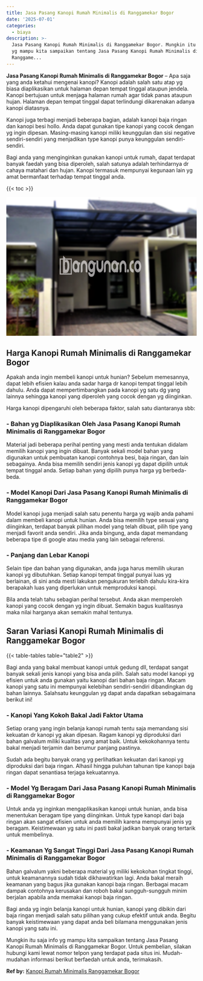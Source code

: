 ```yaml
---
title: Jasa Pasang Kanopi Rumah Minimalis di Ranggamekar Bogor
date: '2025-07-01'
categories:
  - biaya
description: >-
  Jasa Pasang Kanopi Rumah Minimalis di Ranggamekar Bogor. Mungkin itu saja info
  yg mampu kita sampaikan tentang Jasa Pasang Kanopi Rumah Minimalis di
  Ranggame...
---
```


**Jasa Pasang Kanopi Rumah Minimalis di Ranggamekar Bogor** – Apa saja yang anda ketahui mengenai kanopi? Kanopi adalah salah satu atap yg biasa diaplikasikan untuk halaman depan tempat tinggal ataupun jendela. Kanopi bertujuan untuk menjaga halaman rumah agar tidak panas ataupun hujan. Halaman depan tempat tinggal dapat terlindungi dikarenakan adanya kanopi diatasnya.

Kanopi juga terbagi menjadi beberapa bagian, adalah kanopi baja ringan dan kanopi besi hollo. Anda dapat gunakan tipe kanopi yang cocok dengan yg ingin dipesan. Masing-masing kanopi miliki keunggulan dan sisi negative sendiri-sendiri yang menjadikan type kanopi punya keunggulan sendiri-sendiri.

Bagi anda yang menginginkan gunakan kanopi untuk rumah, dapat terdapat banyak faedah yang bisa diperoleh, salah satunya adalah terhindarnya dr cahaya matahari dan hujan. Kanopi termasuk mempunyai kegunaan lain yg amat bermanfaat terhadap tempat tinggal anda.

{{< toc >}}

![Jasa Pasang Kanopi Rumah Minimalis di Ranggamekar Bogor](/images/harga-kanopi-minimalis-56.png)

## Harga Kanopi Rumah Minimalis di Ranggamekar Bogor

Apakah anda ingin membeli kanopi untuk hunian? Sebelum memesannya, dapat lebih efisien kalau anda sadar harga dr kanopi tempat tinggal lebih dahulu. Anda dapat mempertimbangkan pada kanopi yg satu dg yang lainnya sehingga kanopi yang diperoleh yang cocok dengan yg diinginkan.

Harga kanopi dipengaruhi oleh beberapa faktor, salah satu diantaranya sbb:

### \- Bahan yg Diaplikasikan Oleh Jasa Pasang Kanopi Rumah Minimalis di Ranggamekar Bogor

Material jadi beberapa perihal penting yang mesti anda tentukan didalam memilih kanopi yang ingin dibuat. Banyak sekali model bahan yang digunakan untuk pembuatan kanopi contohnya besi, baja ringan, dan lain sebagainya. Anda bisa memilih sendiri jenis kanopi yg dapat dipilih untuk tempat tinggal anda. Setiap bahan yang dipilih punya harga yg berbeda-beda.

### \- Model Kanopi Dari Jasa Pasang Kanopi Rumah Minimalis di Ranggamekar Bogor

Model kanopi juga menjadi salah satu penentu harga yg wajib anda pahami dalam membeli kanopi untuk hunian. Anda bisa memilih type sesuai yang diinginkan, terdapat banyak pilihan model yang telah dibuat, pilih tipe yang menjadi favorit anda sendiri. Jika anda bingung, anda dapat memandang beberapa tipe di google atau media yang lain sebagai referensi.

### \- Panjang dan Lebar Kanopi

Selain tipe dan bahan yang digunakan, anda juga harus memilih ukuran kanopi yg dibutuhkan. Setiap kanopi tempat tinggal punyai luas yg berlainan, di sini anda mesti lakukan pengukuran terlebih dahulu kira-kira berapakah luas yang diperlukan untuk memproduksi kanopi.

Bila anda telah tahu sebagian perihal tersebut. Anda akan memperoleh kanopi yang cocok dengan yg ingin dibuat. Semakin bagus kualitasnya maka nilai harganya akan semakin mahal tentunya.

## Saran Variasi Kanopi Rumah Minimalis di Ranggamekar Bogor

{{< table-tables table="table2" >}}

Bagi anda yang bakal membuat kanopi untuk gedung dll, terdapat sangat banyak sekali jenis kanopi yang bisa anda pilih. Salah satu model kanopi yg efisien untuk anda gunakan yaitu kanopi dari bahan baja ringan. Macam kanopi yang satu ini mempunyai kelebihan sendiri-sendiri dibandingkan dg bahan lainnya. Salahsatu keunggulan yg dapat anda dapatkan sebagaimana berikut ini!

### \- Kanopi Yang Kokoh Bakal Jadi Faktor Utama

Setiap orang yang ingin belanja kanopi rumah tentu saja memandang sisi kekuatan dr kanopi yg akan dipesan. Ragam kanopi yg diproduksi dari bahan galvalum miliki kualitas yang amat baik. Untuk kekokohannya tentu bakal menjadi terjamin dan berumur panjang pastinya.

Sudah ada begitu banyak orang yg perlihatkan kekuatan dari kanopi yg diproduksi dari baja ringan. Alhasil hingga puluhan tahunan tipe kanopi baja ringan dapat senantiasa terjaga kekuatannya.

### \- Model Yg Beragam Dari Jasa Pasang Kanopi Rumah Minimalis di Ranggamekar Bogor

Untuk anda yg inginkan mengaplikasikan kanopi untuk hunian, anda bisa menentukan beragam tipe yang diinginkan. Untuk type kanopi dari baja ringan akan sangat efisien untuk anda memilih karena mempunyai jenis yg beragam. Keistimewaan yg satu ini pasti bakal jadikan banyak orang tertarik untuk membelinya.

### \- Keamanan Yg Sangat Tinggi Dari Jasa Pasang Kanopi Rumah Minimalis di Ranggamekar Bogor

Bahan galvalum yakni beberapa material yg miliki kekokohan tingkat tinggi, untuk keamanannya sudah tidak dikhawatirkan lagi. Anda bakal meraih keamanan yang bagus jika gunakan kanopi baja ringan. Berbagai macam dampak contohnya kerusakan dan roboh bakal sungguh-sungguh minim berjalan apabila anda memakai kanopi baja ringan.

Bagi anda yg ingin belanja kanopi untuk hunian, kanopi yang dibikin dari baja ringan menjadi salah satu pilihan yang cukup efektif untuk anda. Begitu banyak keistimewaan yang dapat anda beli bilamana menggunakan jenis kanopi yang satu ini.

Mungkin itu saja info yg mampu kita sampaikan tentang Jasa Pasang Kanopi Rumah Minimalis di Ranggamekar Bogor. Untuk pembelian, silakan hubungi kami lewat nomor telpon yang terdapat pada situs ini. Mudah-mudahan informasi berikut berfaedah untuk anda, terimakasih.

**Ref by:**  [Kanopi Rumah Minimalis Ranggamekar Bogor](https://id.wikipedia.org/wiki/Kanopi)
